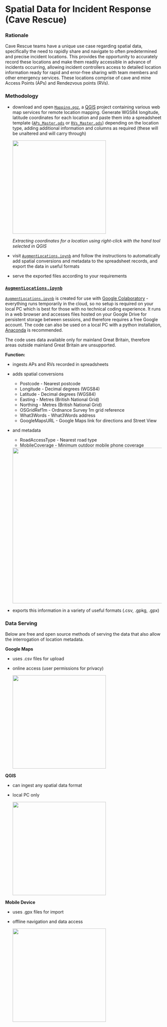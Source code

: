 # Spatial Data for Incident Response (Cave Rescue)



### Rationale

Cave Rescue teams have a unique use case regarding spatial data, specifically the need to rapidly share and navigate to often predetermined and precise incident locations. This provides the opportunity to accurately record these locations and make them readily accessible in advance of incidents occurring, allowing incident controllers access to detailed location information ready for rapid and error-free sharing with team members and other emergency services. These locations comprise of cave and mine Access Points (APs) and Rendezvous points (RVs).



### Methodology
- download and open [```Mapping.qgz```](https://github.com/EdwardALockhart/SpatialDataIncidentResponse/raw/main/Mapping.qgz), a [QGIS](https://qgis.org/en/site/) project containing various web map services for remote location mapping. Generate WGS84 longitude, latitude coordinates for each location and paste them into a spreadsheet template ([```APs_Master.ods```](https://github.com/EdwardALockhart/SpatialDataIncidentResponse/raw/main/APs_Master.ods) or [```RVs_Master.ods```](https://github.com/EdwardALockhart/SpatialDataIncidentResponse/raw/main/RVs_Master.ods)) depending on the location type, adding additional information and columns as required (these will be unaltered and will carry through)

  <img src="https://github.com/EdwardALockhart/SpatialDataIncidentResponse/blob/main/Content/Coordinates.png" height="300">
  
  _Extracting coordinates for a location using right-click with the hand tool selected in QGIS_

- visit [```AugmentLocations.ipynb```](https://colab.research.google.com/github/EdwardALockhart/SpatialDataIncidentResponse/blob/main/AugmentLocations.ipynb) and follow the instructions to automatically add spatial conversions and metadata to the spreadsheet records, and export the data in useful formats
- serve the exported files according to your requirements



### [```AugmentLocations.ipynb```](https://colab.research.google.com/github/EdwardALockhart/SpatialDataIncidentResponse/blob/main/AugmentLocations.ipynb)
[```AugmentLocations.ipynb```](https://colab.research.google.com/github/EdwardALockhart/SpatialDataIncidentResponse/blob/main/AugmentLocations.ipynb) is created for use with [Google Colaboratory](https://colab.research.google.com/) - everything runs temporarily in the cloud, so no setup is required on your local PC which is best for those with no technical coding experience. It runs in a web browser and accesses files hosted on your Google Drive for persistent storage between sessions, and therefore requires a free Google account. The code can also be used on a local PC with a python installation, [Anaconda](https://www.anaconda.com/) is recommended.

The code uses data available only for mainland Great Britain, therefore areas outside mainland Great Britain are unsupported.

**Function:**
- ingests APs and RVs recorded in spreadsheets
- adds spatial conversions
    - Postcode - Nearest postcode
    - Longitude - Decimal degrees (WGS84)
    - Latitude - Decimal degrees (WGS84)
    - Easting - Metres (British National Grid)
    - Northing - Metres (British National Grid)
    - OSGridRef1m - Ordnance Survey 1m grid reference
    - What3Words - What3Words address
    - GoogleMapsURL - Google Maps link for directions and Street View
- and metadata
    - RoadAccessType - Nearest road type
    - MobileCoverage - Minimum outdoor mobile phone coverage

  <img src="https://github.com/EdwardALockhart/SpatialDataIncidentResponse/blob/main/Content/Augment.png" height="500">
- exports this information in a variety of useful formats (.csv, .gpkg, .gpx)



### Data Serving
Below are free and open source methods of serving the data that also allow the interrogation of location metadata.

**Google Maps**
- uses .csv files for upload
- online access (user permissions for privacy)
  
  <img src="https://github.com/EdwardALockhart/SpatialDataIncidentResponse/blob/main/Content/Google.png" height="300">


**QGIS**
- can ingest any spatial data format
- local PC only
  
  <img src="https://github.com/EdwardALockhart/SpatialDataIncidentResponse/blob/main/Content/QGIS.png" height="300">


**Mobile Device**
- uses .gpx files for import
- offline navigation and data access
  
  <img src="https://github.com/EdwardALockhart/SpatialDataIncidentResponse/blob/main/Content/Mobile.png" height="300">
